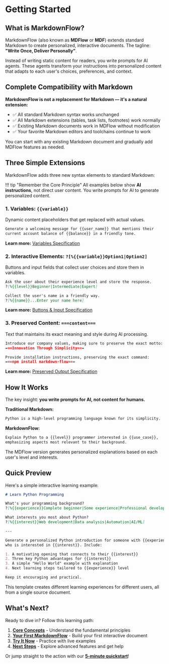 # Getting Started

## What is MarkdownFlow?

MarkdownFlow (also known as **MDFlow** or **MDF**) extends standard Markdown to create personalized, interactive documents. The tagline: **"Write Once, Deliver Personally"**.

Instead of writing static content for readers, you write prompts for AI agents. These agents transform your instructions into personalized content that adapts to each user's choices, preferences, and context.

## Complete Compatibility with Markdown

**MarkdownFlow is not a replacement for Markdown — it's a natural extension:**

- ✅ All standard Markdown syntax works unchanged
- ✅ All Markdown extensions (tables, task lists, footnotes) work normally  
- ✅ Existing Markdown documents work in MDFlow without modification
- ✅ Your favorite Markdown editors and toolchains continue to work

You can start with any existing Markdown document and gradually add MDFlow features as needed.

## Three Simple Extensions

MarkdownFlow adds three new syntax elements to standard Markdown:

!!! tip "Remember the Core Principle"
    All examples below show **AI instructions**, not direct user content. You write prompts for AI to generate personalized content.

### 1. Variables: `{{variable}}`

Dynamic content placeholders that get replaced with actual values.

```markdown
Generate a welcoming message for {{user_name}} that mentions their
current account balance of {{balance}} in a friendly tone.
```

**Learn more:** [Variables Specification](../specification/variables.md)

### 2. Interactive Elements: `?[%{{variable}}Option1|Option2]`

Buttons and input fields that collect user choices and store them in variables.

```markdown
Ask the user about their experience level and store the response.
?[%{{level}}Beginner|Intermediate|Expert]

Collect the user's name in a friendly way.
?[%{{name}}...Enter your name here]
```

**Learn more:** [Buttons & Input Specification](../specification/button-input.md)

### 3. Preserved Content: `===content===`

Text that maintains its exact meaning and style during AI processing.

```markdown
Introduce our company values, making sure to preserve the exact motto:
===Innovation Through Simplicity===

Provide installation instructions, preserving the exact command:
===npm install markdown-flow===
```

**Learn more:** [Preserved Output Specification](../specification/preserved-output.md)

## How It Works

The key insight: **you write prompts for AI, not content for humans.**

**Traditional Markdown:**

```markdown
Python is a high-level programming language known for its simplicity.
```

**MarkdownFlow:**

```markdown
Explain Python to a {{level}} programmer interested in {{use_case}},
emphasizing aspects most relevant to their background.
```

The MDFlow version generates personalized explanations based on each user's level and interests.

## Quick Preview

Here's a simple interactive learning example:

```markdown
# Learn Python Programming

What's your programming background?
?[%{{experience}}Complete beginner|Some experience|Professional developer]

What interests you most about Python?
?[%{{interest}}Web development|Data analysis|Automation|AI/ML]

---

Generate a personalized Python introduction for someone with {{experience}}
who is interested in {{interest}}. Include:

1. A motivating opening that connects to their {{interest}}
2. Three key Python advantages for {{interest}}
3. A simple "Hello World" example with explanation
4. Next learning steps tailored to {{experience}} level

Keep it encouraging and practical.
```

This template creates different learning experiences for different users, all from a single source document.

## What's Next?

Ready to dive in? Follow this learning path:

1. **[Core Concepts](concepts.md)** - Understand the fundamental principles
2. **[Your First MarkdownFlow](first-mdflow.md)** - Build your first interactive document  
3. **[Try It Now](playground.md)** - Practice with live examples
4. **[Next Steps](next-steps.md)** - Explore advanced features and get help

Or jump straight to the action with our **[5-minute quickstart](first-mdflow.md)**!
